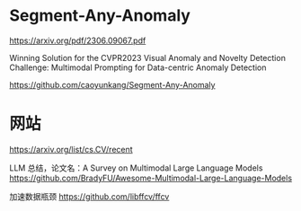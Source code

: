 # Segment-Any-Anomaly

https://arxiv.org/pdf/2306.09067.pdf

Winning Solution for the CVPR2023 Visual Anomaly and Novelty Detection Challenge: Multimodal Prompting for Data-centric Anomaly Detection

https://github.com/caoyunkang/Segment-Any-Anomaly

# 网站
https://arxiv.org/list/cs.CV/recent

LLM 总结，论文名：A Survey on Multimodal Large Language Models
https://github.com/BradyFU/Awesome-Multimodal-Large-Language-Models

加速数据瓶颈
https://github.com/libffcv/ffcv

